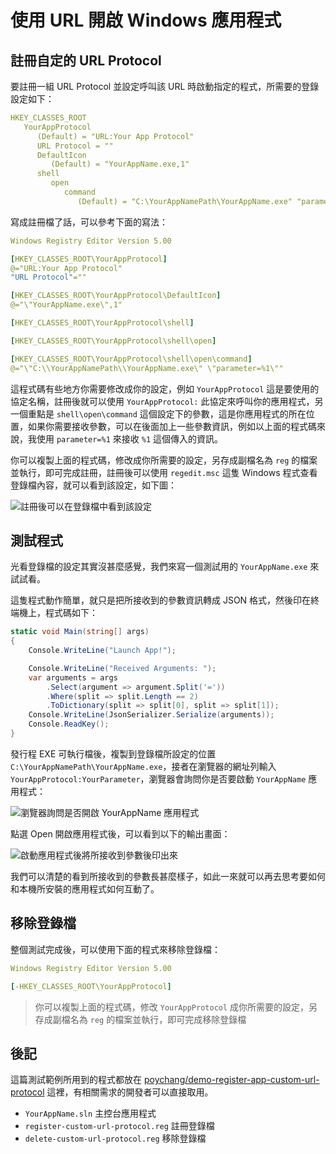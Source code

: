 # 使用 URL 開啟 Windows 應用程式

## 註冊自定的 URL Protocol

要註冊一組 URL Protocol 並設定呼叫該 URL 時啟動指定的程式，所需要的登錄設定如下：

```yml
HKEY_CLASSES_ROOT
   YourAppProtocol
      (Default) = "URL:Your App Protocol"
      URL Protocol = ""
      DefaultIcon
         (Default) = "YourAppName.exe,1"
      shell
         open
            command
               (Default) = "C:\YourAppNamePath\YourAppName.exe" "parameter=%1"
```

寫成註冊檔了話，可以參考下面的寫法：

```yml
Windows Registry Editor Version 5.00

[HKEY_CLASSES_ROOT\YourAppProtocol]
@="URL:Your App Protocol"
"URL Protocol"=""

[HKEY_CLASSES_ROOT\YourAppProtocol\DefaultIcon]
@="\"YourAppName.exe\",1"

[HKEY_CLASSES_ROOT\YourAppProtocol\shell]

[HKEY_CLASSES_ROOT\YourAppProtocol\shell\open]

[HKEY_CLASSES_ROOT\YourAppProtocol\shell\open\command]
@="\"C:\\YourAppNamePath\\YourAppName.exe\" \"parameter=%1\""
```

這程式碼有些地方你需要修改成你的設定，例如 `YourAppProtocol` 這是要使用的協定名稱，註冊後就可以使用 `YourAppProtocol:` 此協定來呼叫你的應用程式，另一個重點是 `shell\open\command` 這個設定下的參數，這是你應用程式的所在位置，如果你需要接收參數，可以在後面加上一些參數資訊，例如以上面的程式碼來說，我使用 `parameter=%1` 來接收 `%1` 這個傳入的資訊。

你可以複製上面的程式碼，修改成你所需要的設定，另存成副檔名為 `reg` 的檔案並執行，即可完成註冊，註冊後可以使用 `regedit.msc` 這隻 Windows 程式查看登錄檔內容，就可以看到該設定，如下圖：

![註冊後可以在登錄檔中看到該設定](https://i.imgur.com/wLDU3j3.png)

## 測試程式

光看登錄檔的設定其實沒甚麼感覺，我們來寫一個測試用的 `YourAppName.exe` 來試試看。

這隻程式動作簡單，就只是把所接收到的參數資訊轉成 JSON 格式，然後印在終端機上，程式碼如下：

```csharp
static void Main(string[] args)
{
    Console.WriteLine("Launch App!");

    Console.WriteLine("Received Arguments: ");
    var arguments = args
        .Select(argument => argument.Split('='))
        .Where(split => split.Length == 2)
        .ToDictionary(split => split[0], split => split[1]);
    Console.WriteLine(JsonSerializer.Serialize(arguments));
    Console.ReadKey();
}
```

發行程 EXE 可執行檔後，複製到登錄檔所設定的位置 `C:\YourAppNamePath\YourAppName.exe`，接者在瀏覽器的網址列輸入 `YourAppProtocol:YourParameter`，瀏覽器會詢問你是否要啟動 `YourAppName` 應用程式：

![瀏覽器詢問是否開啟 YourAppName 應用程式](https://i.imgur.com/ZKBqYjA.png)

點選 Open 開啟應用程式後，可以看到以下的輸出畫面：

![啟動應用程式後將所接收到參數後印出來](https://i.imgur.com/QCk0pcQ.png)

我們可以清楚的看到所接收到的參數長甚麼樣子，如此一來就可以再去思考要如何和本機所安裝的應用程式如何互動了。

## 移除登錄檔

整個測試完成後，可以使用下面的程式來移除登錄檔：

```yml
Windows Registry Editor Version 5.00

[-HKEY_CLASSES_ROOT\YourAppProtocol]
```

>你可以複製上面的程式碼，修改 `YourAppProtocol` 成你所需要的設定，另存成副檔名為 `reg` 的檔案並執行，即可完成移除登錄檔

## 後記

這篇測試範例所用到的程式都放在 [poychang/demo-register-app-custom-url-protocol](https://github.com/poychang/demo-register-app-custom-url-protocol) 這裡，有相關需求的開發者可以直接取用。

- `YourAppName.sln` 主控台應用程式
- `register-custom-url-protocol.reg` 註冊登錄檔
- `delete-custom-url-protocol.reg` 移除登錄檔